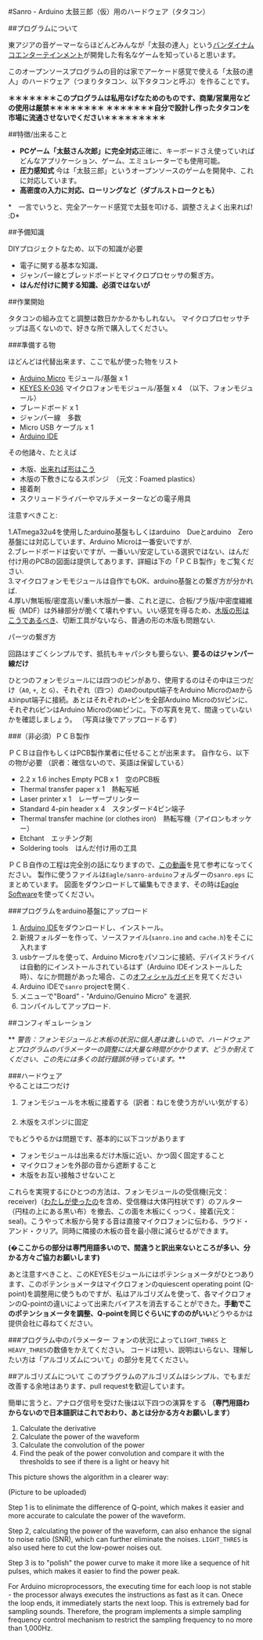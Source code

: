 #Sanro - Arduino
太鼓三郎（仮）用のハードウェア（タタコン）

##プログラムについて

東アジアの音ゲーマーならほどんどみんなが「太鼓の達人」という[バンダイナムコエンターテインメント](http://bandainamcoent.co.jp/)が開発した有名なゲームを知っていると思います。

このオープンソースプログラムの目的は家でアーケード感覚で使える「太鼓の達人」のハードウェア（つまりタタコン、以下タタコンと呼ぶ）を作ることです。

**＊＊＊＊＊＊＊このプログラムは私用なげなためのものです、商業/営業用などの使用は厳禁＊＊＊＊＊＊＊＊**
**＊＊＊＊＊＊＊自分で設計し作ったタタコンを市場に流通させないでください＊＊＊＊＊＊＊＊＊**

##特徴/出来ること

* **PCゲーム「太鼓さん次郎」に完全対応**正確に、キーボードさえ使っていればどんなアプリケーション、ゲーム、エミュレーターでも使用可能。
* **圧力感知式** 今は「太鼓三郎」というオープンソースのゲームを開発中、これに対応しています。
* **高密度の入力に対応、ローリングなど（ダブルストロークとも）**

*　一言でいうと、完全アーケード感覚で太鼓を叩ける、調整さえよく出来れば! :D*

##予備知識

DIYプロジェクトなため、以下の知識が必要
* 電子に関する基本な知識、
* ジャンパー線とブレッドボードとマイクロプロセッサの繋ぎ方。
* **はんだ付けに関する知識、必須ではないが**

##作業開始

タタコンの組み立てと調整は数日かかるかもしれない。
マイクロプロセッサチップは高くないので、好きな所で購入してください。

###準備する物

ほどんどは代替出来ます、ここで私が使った物をリスト

* [Arduino Micro](http://i.imgur.com/lXqnpJ9.jpg) モジュール/基盤 x 1
* [KEYES K-036](http://i.imgur.com/gUWnUCc.png) マイクロフォンモモジュール/基盤 x 4　（以下、フォンモジュール）
* ブレードボード x 1
* ジャンパー線　多数
* Micro USB ケーブル x 1
* [Arduino IDE](https://www.arduino.cc/en/Main/Software)

その他諸々、たとえば

* 木版、[出来れば形はこう](http://i.imgur.com/va20eVn.jpg)
* 木版の下敷きになるスポンジ　（元文：Foamed plastics）
* 接着剤
* スクリュードライバーやマルチメーターなどの電子用具

注意すべきこと:

1.ATmega32u4を使用したarduino基盤もしくはarduino　Dueとarduino　Zero基盤には対応しています、Arduino Microは一番安いですが.  
2.ブレードボードは安いですが、一番いい/安定している選択ではない、はんだ付け用のPCBの図面は提供してあります、詳細は下の「ＰＣＢ製作」をご覧ください.   
3.マイクロフォンモモジュールは自作でもOK、arduino基盤との繋ぎ方が分かれば.  
4.厚い/無垢板/密度高い/重い木版が一番、これと逆に、合板/プラ版/中密度繊維板（MDF）は外縁部分が脆くて壊れやすい。いい感覚を得るため、[木版の形はこうであるべき](http://i.imgur.com/va20eVn.jpg)、切断工具がないなら、普通の形の木版も問題ない.  

パーツの繋ぎ方

回路はすごくシンプルです、抵抗もキャパシタも要らない、**要るのはジャンパー線だけ**  

ひとつのフォンモジュールには四つのピンがあり、使用するのはその中ほ三つだけ（`A0`, `+`, と `G`）、それぞれ（四つ）の`A0`のoutput端子をArduino Microの`A0`から`A3`input端子に接続。あとはそれぞれの`+`ピンを全部Arduino Microの`5V`ピンに、それぞれ`G`ピンはArduino Microの`GND`ピンに。下の写真を見て、間違っていないかを確認しましょう。
（写真は後でアップロードるす）  

###（非必須）ＰＣＢ製作

ＰＣＢは自作もしくはPCB製作業者に任せることが出来ます。  自作なら、以下の物が必要  （訳者：確信ないので、英語は保留している）
* 2.2 x 1.6 inches Empty PCB x 1　空のPCB板
* Thermal transfer paper x 1　熱転写紙
* Laser printer x 1　レーザープリンター
* Standard 4-pin header x 4　スタンダード4ピン端子
* Thermal transfer machine (or clothes iron)　熱転写機（アイロンもオッケー）
* Etchant　エッチング剤
* Soldering tools　はんだ付け用の工具

ＰＣＢ自作の工程は完全別の話になりますので、[この動画](https://www.youtube.com/watch?v=mv7Y0A9YeUc)を見て参考になってください。
製作に使うファイルは`Eagle/sanro-arduino`フォルダーの`sanro.eps` にまとめています。
図面をダウンロードして編集もできます、その時は[Eagle Software](http://www.cadsoftusa.com/download-eagle/)を使ってください。

###プログラムをarduino基盤にアップロード

1. [Arduino IDE](https://www.arduino.cc/en/Main/Software)をダウンロードし、インストール。  
2. 新規フォルダーを作って、ソースファイル(`sanro.ino` and `cache.h`)をそこに入れます  
3. usbケーブルを使って、Arduino Microをパソコンに接続、デバイスドライバは自動的にインストールされているはず（Arduino IDEインストールした時）、なにか問題があった場合、この[オフィシャルガイド](https://www.arduino.cc/en/Guide/ArduinoLeonardoMicro#toc8)を見てください  
4. Arduino IDEで`sanro` projectを開く.  
5. メニューで"Board" - "Arduino/Genuino Micro" を選択.  
6. コンパイルしてアップロード.  

##コンフィギュレーション

** *警告：フォンモジュールと木板の状況に個人差は激しいので、ハードウェアとプログラムのパラメーターの調整には大量な時間がかかります、どうか耐えてください、この先には多くの試行錯誤が待っています。***

###ハードウェア  
やることは二つだけ  　　
1. フォンモジュールを木板に接着する（訳者：ねじを使う方がいい気がする）  　　
2. 木版をスポンジに固定  　　

でもどうやるかは問題です、基本的に以下コツがあります    
* フォンモジュールは出来るだけ木版に近い、かつ固く固定すること    
* マイクロフォンを外部の音から遮断すること    
* 木版をお互い接触させないこと    

これらを実現するにひとつの方法は、フォンモジュールの受信機(元文：receiver)（[わたしが使ったの](http://i.imgur.com/gUWnUCc.png)を含め、受信機は大体円柱状です）のフルター（円柱の上にある黒い布）を撤去、この面を木板にくっつく、接着(元文：seal)。こうやって木板から発する音は直接マイクロフォンに伝わる、ラウド・アンド・クリア。同時に隣接の木板の音を最小限に減らせるができます。  

**(�ここからの部分は専門用語多いので、間違うと訳出来ないところが多い、分かる方々ご協力お願いします)**  

あと注意すべきこと、このKEYESモジュールにはポテンショメータがひとつあります、このポテンショメータはマイクロフォンのquiescent operating point (Q-point)を調整用に使うものですが、私はアルゴリズムを使って、各マイクロフォンのQ-pointの違いによって出来たバイアスを消去することができた。**手動でこのポテンショメータを調整、Q-pointを同じぐらいにすののがいい**どうやるかは提供会社に尋ねてください。

###プログラム中のパラメーター
フォンの状況によって`LIGHT_THRES` と`HEAVY_THRES`の数値をかえてください。
コードは短い、説明はいらない、理解したい方は「アルゴリズムについて」の部分を見てください。

##アルゴリズムについて
このプラグラムのアルゴリズムはシンプル、でもまだ改善する余地はあります、pull requestを歓迎しています。

簡単に言うと、アナログ信号を受けた後は以下四つの演算をする
**（専門用語わからないので日本語訳はこれでおわり、あとは分かる方々お願いします）**
1. Calculate the derivative
2. Calculate the power of the waveform
3. Calculate the convolution of the power
4. Find the peak of the power convolution and compare it with the thresholds to see if there is a light or heavy hit

This picture shows the algorithm in a clearer way:

(Picture to be uploaded)

Step 1 is to elinimate the difference of Q-point, which makes it easier and more accurate to calculate the power of the waveform.

Step 2, calculating the power of the waveform, can also enhance the signal to noise ratio (SNR), which can further eliminate the noises. `LIGHT_THRES` is also used here to cut the low-power noises out.

Step 3 is to "polish" the power curve to make it more like a sequence of hit pulses, which makes it easier to find the power peak.

For Arduino microprocessors, the executing time for each loop is not stable - the processor always executes the instructions as fast as it can. Onece the loop ends, it immediately starts the next loop. This is extremely bad for sampling sounds. Therefore, the program implements a simple sampling frequency control mechanism to restrict the sampling frequency to no more than 1,000Hz.





















